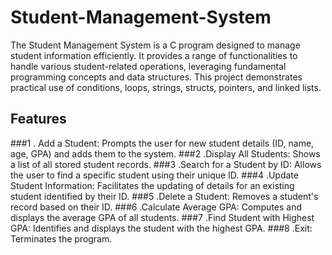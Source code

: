 # Student-Management-System
The Student Management System is a C program designed to manage student information efficiently. It provides a range of functionalities to handle various student-related operations, leveraging fundamental programming concepts and data structures. This project demonstrates practical use of conditions, loops, strings, structs, pointers, and linked lists.

## Features

###1 . Add a Student: Prompts the user for new student details (ID, name, age, GPA) and adds them to the system.
###2 .Display All Students: Shows a list of all stored student records.
###3 .Search for a Student by ID: Allows the user to find a specific student using their unique ID.
###4 .Update Student Information: Facilitates the updating of details for an existing student identified by their ID.
###5 .Delete a Student: Removes a student's record based on their ID.
###6 .Calculate Average GPA: Computes and displays the average GPA of all students.
###7 .Find Student with Highest GPA: Identifies and displays the student with the highest GPA.
###8 .Exit: Terminates the program.
